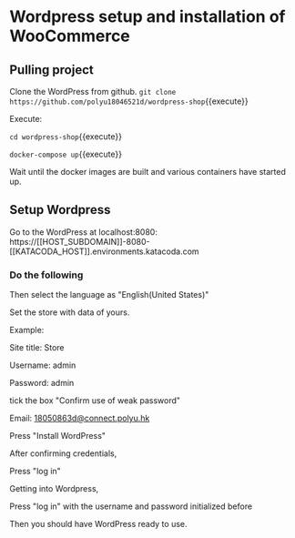 # Wordpress setup and installation of WooCommerce

## Pulling project

Clone the WordPress from github. 
`git clone https://github.com/polyu18046521d/wordpress-shop`{{execute}}

Execute:

`cd wordpress-shop`{{execute}}

`docker-compose up`{{execute}}

Wait until the docker images are built and various containers have started up.

## Setup Wordpress

Go to the WordPress at localhost:8080:
https://[[HOST_SUBDOMAIN]]-8080-[[KATACODA_HOST]].environments.katacoda.com

### Do the following
Then select the language as "English(United States)"

Set the store with data of yours. 

Example: 

Site title: Store

Username: admin

Password: admin

tick the box "Confirm use of weak password"

Email: 18050863d@connect.polyu.hk

Press "Install WordPress"

After confirming credentials,

Press "log in"

Getting into Wordpress,

Press "log in" with the username and password initialized before 

Then you should have WordPress ready to use. 